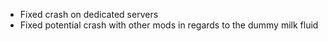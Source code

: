 - Fixed crash on dedicated servers
- Fixed potential crash with other mods in regards to the dummy milk fluid